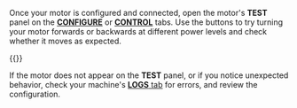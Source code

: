 Once your motor is configured and connected, open the motor's **TEST** panel on the [**CONFIGURE**](/configure/) or [**CONTROL**](/fleet/control/) tabs.
Use the buttons to try turning your motor forwards or backwards at different power levels and check whether it moves as expected.

{{<imgproc src="/components/motor/control.png" alt="Motor test panel." resize="800x" style="width:500px" class="imgzoom">}}

If the motor does not appear on the **TEST** panel, or if you notice unexpected behavior, check your machine's [**LOGS** tab](/cloud/machines/#logs) for errors, and review the configuration.
